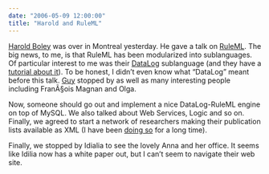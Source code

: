 ```yaml
---
date: "2006-05-09 12:00:00"
title: "Harold and RuleML"
---
```




[Harold Boley](http://www.cs.unb.ca/~boley/) was over in Montreal yesterday. He gave a talk on [RuleML](http://wiki.ruleml.org/index.php/RuleML_Home). The big news, to me, is that RuleML has been modularized into sublanguages. Of particular interest to me was their [DataLog](https://en.wikipedia.org/wiki/Datalog) sublanguage (and they have a [tutorial about it](http://ruleml.org/papers/tutorial-ruleml-20050513.html)). To be honest, I didn&rsquo;t even know what &ldquo;DataLog&rdquo; meant before this talk. [Guy](http://intra.info.uqam.ca/Members/tremblay_g) stopped by as well as many interesting people including FranÃ§ois Magnan and Olga.

Now, someone should go out and implement a nice DataLog-RuleML engine on top of MySQL.
We also talked about Web Services, Logic and so on. Finally, we agreed to start a network of researchers making their publication lists available as XML (I have been [doing so](http://feeds.feedburner.com/DanielLemiresArticlesOnArxiv) for a long time).

Finally, we stopped by Idialia to see the lovely Anna and her office. It seems like Idilia now has a white paper out, but I can&rsquo;t seem to navigate their web site.

